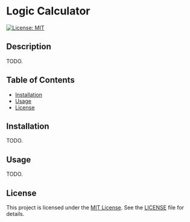 # Logic Calculator

[![License: MIT](https://img.shields.io/badge/License-MIT-blue.svg)](https://opensource.org/licenses/MIT)

## Description

TODO.

## Table of Contents

- [Installation](#installation)
- [Usage](#usage)
- [License](#license)

## Installation

TODO.

## Usage

TODO.

## License

This project is licensed under the [MIT License](https://opensource.org/licenses/MIT). See the [LICENSE](LICENSE) file for details.
